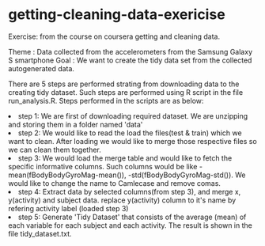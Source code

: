# getting-cleaning-data-exericise
Exercise: from the course on coursera getting and cleaning data. 

Theme : Data collected from the accelerometers from the Samsung Galaxy S smartphone
Goal : We want to create the tidy data set from the collected autogenerated data.

There are 5 steps are performed strating from downloading data to the creating tidy dataset.
Such steps are performed using R script in the file run_analysis.R.
Steps performed in the scripts are as below:


<li> step 1: We are first of downloading required dataset. 
        We are unzipping and storing them in a folder named 'data'
<li> step 2: We would like to read the load the files(test & train) which we want to clean.
        After loading we would like to merge those respective files so we can clean them together.
<li> step 3: We would load the merge table and would like to fetch the specific informative columns.
        Such columns would be like -mean(fBodyBodyGyroMag-mean()), -std(fBodyBodyGyroMag-std()).
        We would like to change the name to Camlecase and remove comas.
<li> step 4: Extract data by selected columns(from step 3), and merge x, y(activity) and subject data. 
        replace y(activity) column to it's name by refering activity label (loaded step 3)  
<li> step 5: Generate 'Tidy Dataset' that consists of the average (mean) of each variable for each subject and each activity. 
        The result is shown in the file tidy_dataset.txt.
